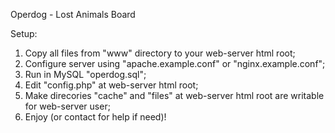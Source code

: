 Operdog - Lost Animals Board

Setup:
1) Copy all files from "www" directory to your web-server html root;
2) Configure server using "apache.example.conf" or "nginx.example.conf";
3) Run in MySQL "operdog.sql";
4) Edit "config.php" at web-server html root;
5) Make direcories "cache" and "files" at web-server html root are writable for web-server user;
6) Enjoy (or contact for help if need)!